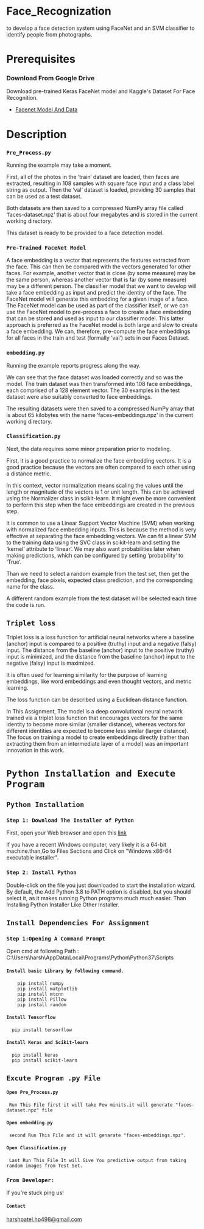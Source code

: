 # Face_Recognization
to develop a face detection system using FaceNet and an SVM classifier to identify people from photographs.


# Prerequisites

  ### Download From Google Drive
  
   Download pre-trained Keras FaceNet model and Kaggle's Dataset For Face Recognition.
         
   * [Facenet Model And Data](https://drive.google.com/open?id=1ht3M3g3ndYLKIbFcxFXe7AGTlwve33k9)
  
# Description  
  
 ### `Pre_Process.py`
 
 Running the example may take a moment.

First, all of the photos in the ‘train‘ dataset are loaded, then faces are extracted, resulting in 108 samples with square face input and a class label string as output. Then the ‘val‘ dataset is loaded, providing 30 samples that can be used as a test dataset.

Both datasets are then saved to a compressed NumPy array file called ‘faces-dataset.npz‘ that is about four megabytes and is stored in the current working directory.

This dataset is ready to be provided to a face detection model.
 
### `Pre-Trained FaceNet Model`
 
 A face embedding is a vector that represents the features extracted from the face. This can then be compared with the vectors generated for other faces. For example, another vector that is close (by some measure) may be the same person, whereas another vector that is far (by some measure) may be a different person.
The classifier model that we want to develop will take a face embedding as input and predict the identity of the face. The FaceNet model will generate this embedding for a given image of a face.
The FaceNet model can be used as part of the classifier itself, or we can use the FaceNet model to pre-process a face to create a face embedding that can be stored and used as input to our classifier model. This latter approach is preferred as the FaceNet model is both large and slow to create a face embedding.
We can, therefore, pre-compute the face embeddings for all faces in the train and test (formally ‘val‘) sets in our Faces Dataset.

 ### `embedding.py`
 
Running the example reports progress along the way.

We can see that the face dataset was loaded correctly and so was the model. The train dataset was then transformed into 108 face embeddings, each comprised of a 128 element vector. The 30 examples in the test dataset were also suitably converted to face embeddings.

The resulting datasets were then saved to a compressed NumPy array that is about 65 kilobytes with the name ‘faces-embeddings.npz‘ in the current working directory.
 
 ### `Classification.py`
 
 Next, the data requires some minor preparation prior to modeling.

First, it is a good practice to normalize the face embedding vectors. It is a good practice because the vectors are often compared to each other using a distance metric.

In this context, vector normalization means scaling the values until the length or magnitude of the vectors is 1 or unit length. This can be achieved using the Normalizer class in scikit-learn. It might even be more convenient to perform this step when the face embeddings are created in the previous step.

It is common to use a Linear Support Vector Machine (SVM) when working with normalized face embedding inputs. This is because the method is very effective at separating the face embedding vectors. We can fit a linear SVM to the training data using the SVC class in scikit-learn and setting the ‘kernel‘ attribute to ‘linear‘. We may also want probabilities later when making predictions, which can be configured by setting ‘probability‘ to ‘True‘.

Than we need to select a random example from the test set, then get the embedding, face pixels, expected class prediction, and the corresponding name for the class.
 
A different random example from the test dataset will be selected each time the code is run.



##  `Triplet loss`

Triplet loss is a loss function for artificial neural networks where a baseline (anchor) input is compared to a positive (truthy) input and a negative (falsy) input. The distance from the baseline (anchor) input to the positive (truthy) input is minimized, and the distance from the baseline (anchor) input to the negative (falsy) input is maximized.

It is often used for learning similarity for the purpose of learning embeddings, like word embeddings and even thought vectors, and metric learning.

The loss function can be described using a Euclidean distance function.

In This Assignment,
                  The model is a deep convolutional neural network trained via a triplet loss function that encourages vectors for the same identity to become more similar (smaller distance), whereas vectors for different identities are expected to become less similar (larger distance). The focus on training a model to create embeddings directly (rather than extracting them from an intermediate layer of a model) was an important innovation in this work.
  
  
#  `Python Installation and Execute Program`  
  
##  `Python Installation`

### `Step 1: Download The Installer of Python`

   First, open your Web browser and open this [link](https://www.python.org/downloads/release/python-380/)
   
   If you have a recent Windows computer, very likely it is a 64-bit machine.than,Go to Files Sections and Click on "Windows x86-64         executable installer".
    
### `Step 2: Install Python`

   Double-click on the file you just downloaded to start the installation wizard.
   By default, the Add Python 3.8 to PATH option is disabled, but you should select it, as it makes running Python programs much much      easier.
   Than Installing Python Installer Like Other Installer.
   
## `Install Dependencies For Assignment`

### `Step 1:Opening A Command Prompt`
   Open cmd at following Path : C:\Users\harsh\AppData\Local\Programs\Python\Python37\Scripts
   
####  `Install basic Library by following command.`

        pip install numpy
        pip install matplotlib
        pip install mtcnn
        pip install Pillow
        pip install random
 
####  `Install Tensorflow`
      pip install tensorflow
####  `Install Keras and Scikit-learn`
      pip install keras
      pip install scikit-learn

## `Excute Program .py File`
    
####  `Open Pre_Process.py`
     Run This File first it will take Few minits.it will generate "faces-dataset.npz" file
####  `Open embedding.py`
     second Run This File and it will genarate "faces-embeddings.npz".
####  `Open Classification.py` 
     Last Run This File It will Give You predictive output from taking random images from Test Set.




###  `From Developer:`
If you're stuck ping us!

####  `Contact`
harshpatel.hp498@gmail.com





         
         
    
